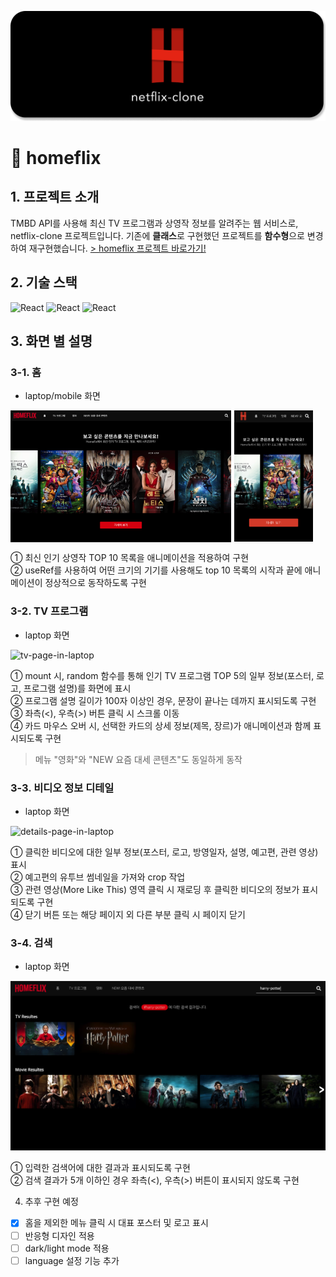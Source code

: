 ![homeflix-title](./readme/homeflix-title.png)

# 🎥 **homeflix**

## 1. 프로젝트 소개

TMBD API를 사용해 최신 TV 프로그램과 상영작 정보를 알려주는 웹 서비스로, netflix-clone 프로젝트입니다. 기존에 **클래스**로 구현했던 프로젝트를 **함수형**으로 변경하여 재구현했습니다. [> homeflix 프로젝트 바로가기!](https://je0489.github.io/homeflix/)

## 2. 기술 스택

<img alt="React" src ="https://img.shields.io/badge/React-61DAFB.svg?&style=for-the-badge&logo=React&logoColor=black"/> <img alt="React" src ="https://img.shields.io/badge/styledComponents-DB7093.svg?&style=for-the-badge&logo=styled-components&logoColor=white"/> <img alt="React" src ="https://img.shields.io/badge/The Movie Database-191A1B.svg?&style=for-the-badge&logo=The Movie Database&logoColor=white"/>

## 3. 화면 별 설명

### 3-1. 홈

- laptop/mobile 화면
<div style="display:flex; align-items:start; margin: 0.5rem 0">
    <img src="./readme/home_laptop-version.png" alt="home-page-in-laptop" width="70%">
    <img src="./readme/home_mobile-version.jpg" alt="home-page-in-mobile" style="width:25%; margin-left: 0.3rem">
</div>

① 최신 인기 상영작 TOP 10 목록을 애니메이션을 적용하여 구현  
② useRef를 사용하여 어떤 크기의 기기를 사용해도 top 10 목록의 시작과 끝에 애니메이션이 정상적으로 동작하도록 구현

### 3-2. TV 프로그램

- laptop 화면

![tv-page-in-laptop](./readme/tv_laptop-version.png)

① mount 시, random 함수를 통해 인기 TV 프로그램 TOP 5의 일부 정보(포스터, 로고, 프로그램 설명)를 화면에 표시  
② 프로그램 설명 길이가 100자 이상인 경우, 문장이 끝나는 데까지 표시되도록 구현  
③ 좌측(<), 우측(>) 버튼 클릭 시 스크롤 이동  
④ 카드 마우스 오버 시, 선택한 카드의 상세 정보(제목, 장르)가 애니메이션과 함께 표시되도록 구현

> 메뉴 "영화"와 "NEW 요즘 대세 콘텐츠"도 동일하게 동작

### 3-3. 비디오 정보 디테일

- laptop 화면

![details-page-in-laptop](./readme/details_laptop-version.gif)

① 클릭한 비디오에 대한 일부 정보(포스터, 로고, 방영일자, 설명, 예고편, 관련 영상) 표시  
② 예고편의 유투브 썸네일을 가져와 crop 작업  
③ 관련 영상(More Like This) 영역 클릭 시 재로딩 후 클릭한 비디오의 정보가 표시되도록 구현  
④ 닫기 버튼 또는 해당 페이지 외 다른 부분 클릭 시 페이지 닫기

### 3-4. 검색

- laptop 화면

![search-page-in-laptop](./readme/search_laptop-version.png)

① 입력한 검색어에 대한 결과과 표시되도록 구현  
② 검색 결과가 5개 이하인 경우 좌측(<), 우측(>) 버튼이 표시되지 않도록 구현

4.  추후 구현 예정

- [x] 홈을 제외한 메뉴 클릭 시 대표 포스터 및 로고 표시
- [ ] 반응형 디자인 적용
- [ ] dark/light mode 적용
- [ ] language 설정 기능 추가
